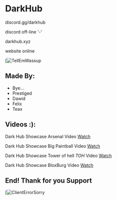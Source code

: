 # DarkHub
discord.gg/darkhub 


discord off-line '-'


darkhub.xyz


website online

[![TellEmWassup](https://i.imgur.com/Vsf0Njv.png)

## Made By:
- Bye...
- Prestiged
- Dawid
- Felix
- Teax

## Videos :):
Dark Hub Showcase Arsenal Video [Watch](https://www.youtube.com/watch?v=tTVn1X28Wqw)



Dark Hub Showcase Big Paintball Video [Watch](https://www.youtube.com/watch?v=OqI2VLLOlTQ)



Dark Hub Showcase Tower of hell *TOH* Video [Watch](https://www.youtube.com/watch?v=z7Maw68K8bk)


Dark Hub Showcase BloxBurg Video [Watch](https://www.youtube.com/watch?v=6CzUSFvIuko)
## End! Thank for you Support

[![ClientErrorSorry](https://bit.ly/3qWHA7i)
